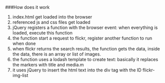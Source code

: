 ###How does it work

1. index.html get loaded into the browser
2. referenced js and css files get loaded
3. jQuery registers a function with the browser event: when everything is loaded, execute this function
4. the function start a request to flickr, register another function to run when done
5. when flickr returns the search results, the function gets the data, inside the data, there is an array or list of images.
6. the function uses a lodash template to create text: basically it replaces the markers with title and media.m 
6. it uses jQuery to insert the html text into the div tag with the ID flickr-img-list
